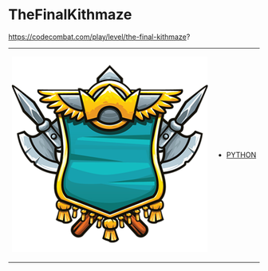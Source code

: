# TheFinalKithmaze 

https://codecombat.com/play/level/the-final-kithmaze?
<table>
<tr>
<td>

![Hero Picture](hero.png?raw=true "Hero Picture")

</td>
<td>
<ul>
<li>

[PYTHON](TheFinalKithmaze.py)

</li>
</td>
</tr>
<table>
